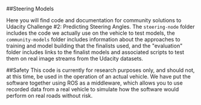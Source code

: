 ##Steering Models

Here you will find code and documentation for community solutions to Udacity Challenge #2: Predicting Steering Angles. The `steering-node` folder includes the code we actually use on the vehicle to test models, the `community-models` folder includes information about the approaches to training and model building that the finalists used, and the "evaluation" folder includes links to the finalist models and associated scripts to test them on real image streams from the Udacity datasets.

##Safety
This code is currently for research purposes only, and should not, at this time, be used in the operation of an actual vehicle. We have put the software together using ROS as a middleware, which allows you to use recorded data from a real vehicle to simulate how the software would perform on real roads without risk.
